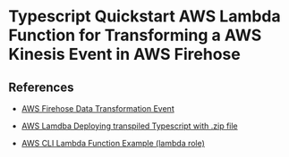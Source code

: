 # Typescript Quickstart AWS Lambda Function for Transforming a AWS Kinesis Event in AWS Firehose

## References

- [AWS Firehose Data Transformation Event](https://docs.aws.amazon.com/firehose/latest/dev/data-transformation.html)

- [AWS Lamdba Deploying transpiled Typescript with .zip file](https://docs.aws.amazon.com/lambda/latest/dg/typescript-package.html)

- [AWS CLI Lambda Function Example (lambda role)](https://medium.com/@corymaklin/tutorial-amazon-web-services-part-3-lambda-functions-with-aws-cli-ba9f53c5f5ec)
